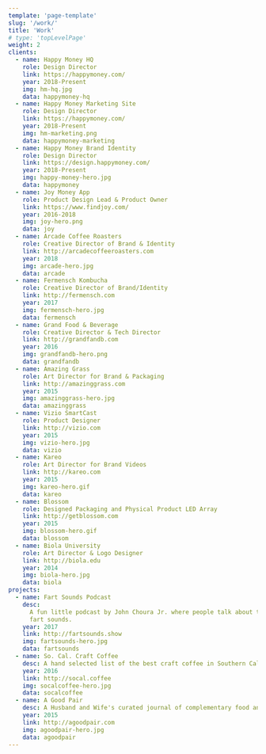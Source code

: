 ```yaml
---
template: 'page-template'
slug: '/work/'
title: 'Work'
# type: 'topLevelPage'
weight: 2
clients:
  - name: Happy Money HQ
    role: Design Director
    link: https://happymoney.com/
    year: 2018-Present
    img: hm-hq.jpg
    data: happymoney-hq
  - name: Happy Money Marketing Site
    role: Design Director
    link: https://happymoney.com/
    year: 2018-Present
    img: hm-marketing.png
    data: happymoney-marketing
  - name: Happy Money Brand Identity
    role: Design Director
    link: https://design.happymoney.com/
    year: 2018-Present
    img: happy-money-hero.jpg
    data: happymoney
  - name: Joy Money App
    role: Product Design Lead & Product Owner
    link: https://www.findjoy.com/
    year: 2016-2018
    img: joy-hero.png
    data: joy
  - name: Arcade Coffee Roasters
    role: Creative Director of Brand & Identity
    link: http://arcadecoffeeroasters.com
    year: 2018
    img: arcade-hero.jpg
    data: arcade
  - name: Fermensch Kombucha
    role: Creative Director of Brand/Identity
    link: http://fermensch.com
    year: 2017
    img: fermensch-hero.jpg
    data: fermensch
  - name: Grand Food & Beverage
    role: Creative Director & Tech Director
    link: http://grandfandb.com
    year: 2016
    img: grandfandb-hero.png
    data: grandfandb
  - name: Amazing Grass
    role: Art Director for Brand & Packaging
    link: http://amazinggrass.com
    year: 2015
    img: amazinggrass-hero.jpg
    data: amazinggrass
  - name: Vizio SmartCast
    role: Product Designer
    link: http://vizio.com
    year: 2015
    img: vizio-hero.jpg
    data: vizio
  - name: Kareo
    role: Art Director for Brand Videos
    link: http://kareo.com
    year: 2015
    img: kareo-hero.gif
    data: kareo
  - name: Blossom
    role: Designed Packaging and Physical Product LED Array
    link: http://getblossom.com
    year: 2015
    img: blossom-hero.gif
    data: blossom
  - name: Biola University
    role: Art Director & Logo Designer
    link: http://biola.edu
    year: 2014
    img: biola-hero.jpg
    data: biola
projects:
  - name: Fart Sounds Podcast
    desc:
      A fun little podcast by John Choura Jr. where people talk about their favorite
      fart sounds.
    year: 2017
    link: http://fartsounds.show
    img: fartsounds-hero.jpg
    data: fartsounds
  - name: So. Cal. Craft Coffee
    desc: A hand selected list of the best craft coffee in Southern California.
    year: 2016
    link: http://socal.coffee
    img: socalcoffee-hero.jpg
    data: socalcoffee
  - name: A Good Pair
    desc: A Husband and Wife's curated journal of complementary food and drink pairings.
    year: 2015
    link: http://agoodpair.com
    img: agoodpair-hero.jpg
    data: agoodpair
---
```

